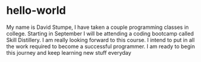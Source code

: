 # hello-world

My name is David Stumpe, I have taken a couple programming classes in college.
Starting in September I will be attending a coding bootcamp called Skill Distillery.
I am really looking forward to this course.
I intend to put in all the work required to become a successful programmer.
I am ready to begin this journey and keep learning new stuff everyday

